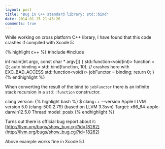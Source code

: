 ```yaml
---
layout: post
title: "Bug in C++ standard library: std::bind"
date: 2014-01-15 21:43:26
comments: true
---
```

While working on cross platform C++ library, I have found that this code crashes if compiled with Xcode 5:

{% highlight c++ %}
#include <iostream>
#include <functional>

int main(int argc, const char * argv[])
{
    std::function<void(int)> function = [](int){};
    auto binding = std::bind(function, 10);
    // crashes here with EXC_BAD_ACCESS
    std::function<void()> jobFunctor = binding;
    return 0;
}
{% endhighlight %}

When converting the result of the bind to `jobFunctor` there is an infinite stack recursion in a `std::function` constructor.

clang version:
{% highlight bash %}
$ clang++ --version
Apple LLVM version 5.0 (clang-500.2.79) (based on LLVM 3.3svn)
Target: x86_64-apple-darwin12.5.0
Thread model: posix
{% endhighlight %}

Turns out there is official bug report about it: [http://llvm.org/bugs/show_bug.cgi?id=18282](http://llvm.org/bugs/show_bug.cgi?id=18282)

Above example works fine in Xcode 5.1.
